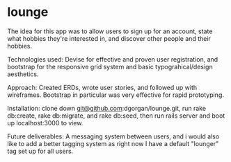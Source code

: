 # lounge

The idea for this app was to allow users to sign up for an account, state what hobbies they're interested in, and discover other people and their hobbies.

Technologies used: Devise for effective and proven user registration, and bootstrap for the responsive grid system and basic typograhical/design aesthetics. 

Approach: Created ERDs, wrote user stories, and followed up with wireframes. Bootstrap in particular was very effective for rapid prototyping.

Installation: clone down git@github.com:dgorgan/lounge.git, run rake db:create, rake db:migrate, and rake db:seed, then run rails server and boot up localhost:3000 to view. 

Future deliverables: A messaging system between users, and i would also like to add a better tagging system as right now I have a default "lounger" tag set up for all users.
